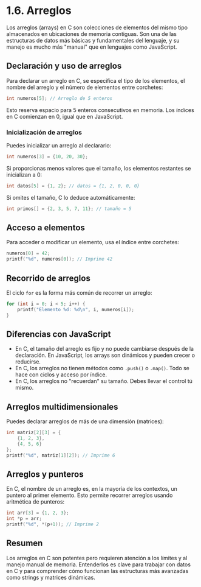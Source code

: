 # 1.6. Arreglos

Los arreglos (arrays) en C son colecciones de elementos del mismo tipo almacenados en ubicaciones de memoria contiguas. Son una de las estructuras de datos más básicas y fundamentales del lenguaje, y su manejo es mucho más "manual" que en lenguajes como JavaScript.

## Declaración y uso de arreglos

Para declarar un arreglo en C, se especifica el tipo de los elementos, el nombre del arreglo y el número de elementos entre corchetes:

```c
int numeros[5]; // Arreglo de 5 enteros
```

Esto reserva espacio para 5 enteros consecutivos en memoria. Los índices en C comienzan en 0, igual que en JavaScript.

### Inicialización de arreglos

Puedes inicializar un arreglo al declararlo:

```c
int numeros[3] = {10, 20, 30};
```

Si proporcionas menos valores que el tamaño, los elementos restantes se inicializan a 0:

```c
int datos[5] = {1, 2}; // datos = {1, 2, 0, 0, 0}
```

Si omites el tamaño, C lo deduce automáticamente:

```c
int primos[] = {2, 3, 5, 7, 11}; // tamaño = 5
```

## Acceso a elementos

Para acceder o modificar un elemento, usa el índice entre corchetes:

```c
numeros[0] = 42;
printf("%d", numeros[0]); // Imprime 42
```

## Recorrido de arreglos

El ciclo `for` es la forma más común de recorrer un arreglo:

```c
for (int i = 0; i < 5; i++) {
    printf("Elemento %d: %d\n", i, numeros[i]);
}
```

## Diferencias con JavaScript

- En C, el tamaño del arreglo es fijo y no puede cambiarse después de la declaración. En JavaScript, los arrays son dinámicos y pueden crecer o reducirse.
- En C, los arreglos no tienen métodos como `.push()` o `.map()`. Todo se hace con ciclos y acceso por índice.
- En C, los arreglos no "recuerdan" su tamaño. Debes llevar el control tú mismo.

## Arreglos multidimensionales

Puedes declarar arreglos de más de una dimensión (matrices):

```c
int matriz[2][3] = {
    {1, 2, 3},
    {4, 5, 6}
};
printf("%d", matriz[1][2]); // Imprime 6
```

## Arreglos y punteros

En C, el nombre de un arreglo es, en la mayoría de los contextos, un puntero al primer elemento. Esto permite recorrer arreglos usando aritmética de punteros:

```c
int arr[3] = {1, 2, 3};
int *p = arr;
printf("%d", *(p+1)); // Imprime 2
```

## Resumen

Los arreglos en C son potentes pero requieren atención a los límites y al manejo manual de memoria. Entenderlos es clave para trabajar con datos en C y para comprender cómo funcionan las estructuras más avanzadas como strings y matrices dinámicas.
